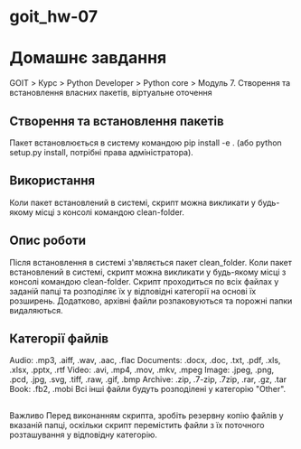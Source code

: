 # goit_hw-07

# Домашнє завдання
GOIT > Курс > Python Developer > Python core > Модуль 7. Створення та встановлення власних пакетів, віртуальне оточення

## Створення та встановлення пакетів
Пакет встановлюється в систему командою pip install -e . (або python setup.py install, потрібні права адміністратора).

## Використання
Коли пакет встановлений в системі, скрипт можна викликати у будь-якому місці з консолі командою clean-folder.

## Опис роботи
Після встановлення в системі з'являється пакет clean_folder.
Коли пакет встановлений в системі, скрипт можна викликати у будь-якому місці з консолі командою clean-folder. Скрипт проходиться по всіх файлах у заданій папці та розподіляє їх у відповідні категорії на основі їх розширень. Додатково, архівні файли розпаковуються та порожні папки видаляються.

## Категорії файлів
Audio: .mp3, .aiff, .wav, .aac, .flac
Documents: .docx, .doc, .txt, .pdf, .xls, .xlsx, .pptx, .rtf
Video: .avi, .mp4, .mov, .mkv, .mpeg
Image: .jpeg, .png, .pcd, .jpg, .svg, .tiff, .raw, .gif, .bmp
Archive: .zip, .7-zip, .7zip, .rar, .gz, .tar
Book: .fb2, .mobi
Всі інші файли будуть розподілені у категорію "Other".
##
Важливо
Перед виконанням скрипта, зробіть резервну копію файлів у вказаній папці, оскільки скрипт перемістить файли з їх поточного розташування у відповідну категорію.
